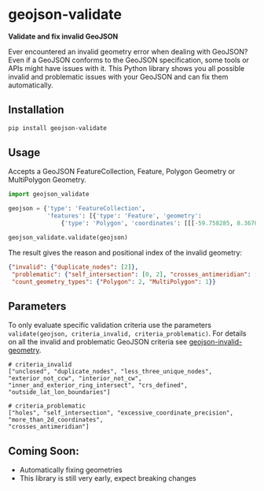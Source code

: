 # geojson-validate

**Validate and fix invalid GeoJSON**   

Ever encountered an invalid geometry error when dealing with GeoJSON? Even if a GeoJSON conforms 
to the GeoJSON specification, some tools or APIs might have issues with it. This Python library shows you 
all possible invalid and problematic issues with your GeoJSON and can fix them automatically.

## Installation

```bash
pip install geojson-validate
```

## Usage

Accepts a GeoJSON FeatureCollection, Feature, Polygon Geometry or MultiPolygon Geometry.

```python
import geojson_validate

geojson = {'type': 'FeatureCollection',
           'features': [{'type': 'Feature', 'geometry':
               {'type': 'Polygon', 'coordinates': [[[-59.758285, 8.367035], ...]]}}]}

geojson_validate.validate(geojson)
```
The result gives the reason and positional index of the invalid geometry:

```json
{"invalid": {"duplicate_nodes": [2]},
 "problematic": {"self_intersection": [0, 2], "crosses_antimeridian": [1]},
 "count_geometry_types": {"Polygon": 2, "MultiPolygon": 1}}
```

## Parameters
To only evaluate specific validation criteria use the parameters `validate(geojson, criteria_invalid, criteria_problematic)`.
For details on all the invalid and problematic GeoJSON criteria see [geojson-invalid-geometry](https://github.com/chrieke/geojson-invalid-geometry).

```
# criteria_invalid
["unclosed", "duplicate_nodes", "less_three_unique_nodes", "exterior_not_ccw", "interior_not_cw", 
"inner_and_exterior_ring_intersect", "crs_defined", "outside_lat_lon_boundaries"]
```
```
# criteria_problematic
["holes", "self_intersection", "excessive_coordinate_precision", "more_than_2d_coordinates", 
"crosses_antimeridian"]
```

## Coming Soon:
- Automatically fixing geometries
- This library is still very early, expect breaking changes